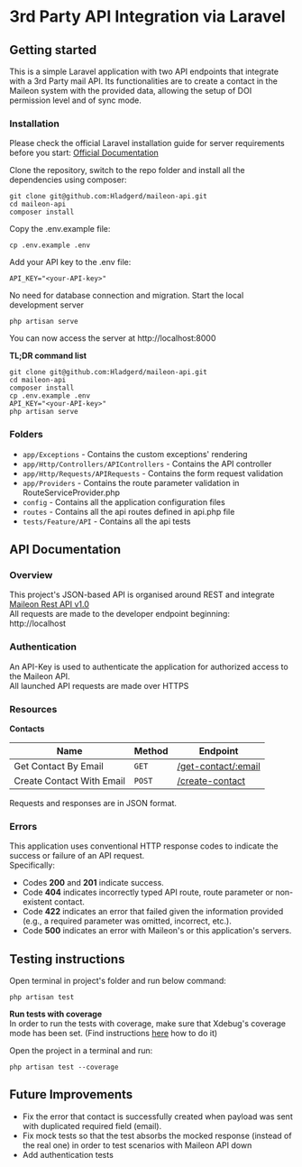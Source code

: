 # 3rd Party API Integration via Laravel

## Getting started
This is a simple Laravel application with two API endpoints that integrate with a 3rd Party mail API.
Its functionalities are to create a contact in the Maileon system with the provided data, allowing the setup of DOI permission level and of sync mode.



### Installation
Please check the official Laravel installation guide for server requirements before you start: [Official Documentation](https://laravel.com/docs/10.x)

Clone the repository, switch to the repo folder and install all the dependencies using composer:
```
git clone git@github.com:Hladgerd/maileon-api.git
cd maileon-api
composer install
```

Copy the .env.example file:
```
cp .env.example .env
```

Add your API key to the .env file:
```
API_KEY="<your-API-key>"
```
No need for database connection and migration.
Start the local development server
```
php artisan serve
```
You can now access the server at http://localhost:8000

**TL;DR command list**
```
git clone git@github.com:Hladgerd/maileon-api.git
cd maileon-api
composer install
cp .env.example .env
API_KEY="<your-API-key>"
php artisan serve
```

### Folders
* `app/Exceptions` - Contains the custom exceptions' rendering
* `app/Http/Controllers/APIControllers` - Contains the API controller
* `app/Http/Requests/APIRequests` - Contains the form request validation
* `app/Providers` - Contains the route parameter validation in RouteServiceProvider.php
* `config` - Contains all the application configuration files
* `routes` - Contains all the api routes defined in api.php file
* `tests/Feature/API` - Contains all the api tests


## API Documentation
### Overview
This project's JSON-based API is organised around REST and integrate [Maileon Rest API v1.0](https://support.maileon.com/support/rest-api-1-0/)  
All requests are made to the developer endpoint beginning:  
http://localhost
### Authentication
An API-Key is used to authenticate the application for authorized access to the Maileon API.  
All launched API requests are made over HTTPS
### Resources
**Contacts**

 | Name                      | Method | Endpoint                      |
|---------------------------|--------|-------------------------------|
| Get Contact By Email      | `GET`  | [/get-contact/:email](https:) |  
| Create Contact With Email | `POST` | [/create-contact](https:)     |

Requests and responses are in JSON format.

### Errors
This application uses conventional HTTP response codes to indicate the success or failure of an API request.  
Specifically:
* Codes **200** and **201** indicate success.  
* Code **404** indicates incorrectly typed API route, route parameter or non-existent contact.  
* Code **422** indicates an error that failed given the information provided (e.g., a required parameter was omitted, incorrect, etc.).  
* Code **500** indicates an error with Maileon's or this application's servers.

## Testing instructions
Open terminal in project's folder and run below command:
```
php artisan test
```
**Run tests with coverage**  
In order to run the tests with coverage, make sure that Xdebug's coverage mode has been set.
(Find instructions [here](https://dev.to/arielmejiadev/set-xdebug-coverage-mode-2d9g) how to do it)

Open the project in a terminal and run:
```
php artisan test --coverage
```


## Future Improvements
* Fix the error that contact is successfully created when payload was sent with duplicated required field (email).
* Fix mock tests so that the test absorbs the mocked response (instead of the real one) in order 
to test scenarios with Maileon API down
* Add authentication tests



